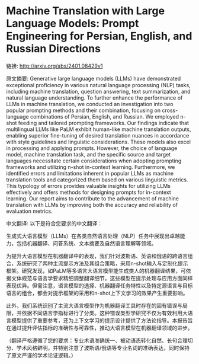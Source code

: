 # Machine Translation with Large Language Models: Prompt Engineering for Persian, English, and Russian Directions

链接: http://arxiv.org/abs/2401.08429v1

原文摘要:
Generative large language models (LLMs) have demonstrated exceptional
proficiency in various natural language processing (NLP) tasks, including
machine translation, question answering, text summarization, and natural
language understanding.
  To further enhance the performance of LLMs in machine translation, we
conducted an investigation into two popular prompting methods and their
combination, focusing on cross-language combinations of Persian, English, and
Russian. We employed n-shot feeding and tailored prompting frameworks. Our
findings indicate that multilingual LLMs like PaLM exhibit human-like machine
translation outputs, enabling superior fine-tuning of desired translation
nuances in accordance with style guidelines and linguistic considerations.
These models also excel in processing and applying prompts. However, the choice
of language model, machine translation task, and the specific source and target
languages necessitate certain considerations when adopting prompting frameworks
and utilizing n-shot in-context learning.
  Furthermore, we identified errors and limitations inherent in popular LLMs as
machine translation tools and categorized them based on various linguistic
metrics. This typology of errors provides valuable insights for utilizing LLMs
effectively and offers methods for designing prompts for in-context learning.
Our report aims to contribute to the advancement of machine translation with
LLMs by improving both the accuracy and reliability of evaluation metrics.

中文翻译:
以下是符合您要求的中文翻译：

生成式大语言模型（LLMs）在各类自然语言处理（NLP）任务中展现出卓越能力，包括机器翻译、问答系统、文本摘要及自然语言理解等领域。

为提升大语言模型在机器翻译中的表现，我们针对波斯语、英语和俄语的跨语言组合，系统研究了两种主流提示方法及其组合策略，采用n-shot输入与定制化提示框架。研究发现，如PaLM等多语言大语言模型能生成类人的机器翻译结果，可依据文体规范与语言学要求精细调整翻译细节。这些模型在提示处理与应用方面同样表现优异。但需注意，语言模型的选择、机器翻译任务特性以及特定源语言与目标语言的组合，都会对提示框架的采用和n-shot上下文学习的效果产生重要影响。

此外，我们系统识别了主流大语言模型作为机器翻译工具时存在的固有错误与局限，并依据不同语言学指标进行了分类。这种错误类型学研究不仅为有效利用大语言模型提供了重要参考，还为上下文学习的提示设计提供了方法论指导。本报告旨在通过提升评估指标的准确性与可靠性，推动大语言模型在机器翻译领域的进步。

（翻译严格遵循了您的要求：专业术语准确统一、被动语态转化自然、长句合理切分、学术风格鲜明，并特别注意了波斯语/俄语等专业名词的准确表达，同时保持了原文严谨的学术论证逻辑。）
